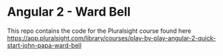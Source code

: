 # Angular 2  - Ward Bell
This repo contains the code for the Pluralsight course found here https://app.pluralsight.com/library/courses/play-by-play-angular-2-quick-start-john-papa-ward-bell
